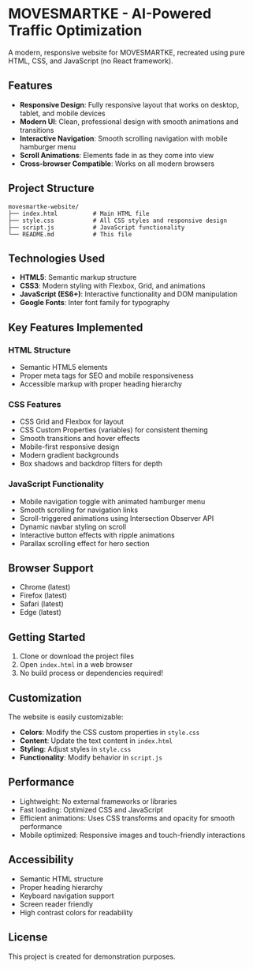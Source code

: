 # MOVESMARTKE - AI-Powered Traffic Optimization

A modern, responsive website for MOVESMARTKE, recreated using pure HTML, CSS, and JavaScript (no React framework).

## Features

- **Responsive Design**: Fully responsive layout that works on desktop, tablet, and mobile devices
- **Modern UI**: Clean, professional design with smooth animations and transitions
- **Interactive Navigation**: Smooth scrolling navigation with mobile hamburger menu
- **Scroll Animations**: Elements fade in as they come into view
- **Cross-browser Compatible**: Works on all modern browsers

## Project Structure

```
movesmartke-website/
├── index.html          # Main HTML file
├── style.css           # All CSS styles and responsive design
├── script.js           # JavaScript functionality
└── README.md           # This file
```

## Technologies Used

- **HTML5**: Semantic markup structure
- **CSS3**: Modern styling with Flexbox, Grid, and animations
- **JavaScript (ES6+)**: Interactive functionality and DOM manipulation
- **Google Fonts**: Inter font family for typography

## Key Features Implemented

### HTML Structure
- Semantic HTML5 elements
- Proper meta tags for SEO and mobile responsiveness
- Accessible markup with proper heading hierarchy

### CSS Features
- CSS Grid and Flexbox for layout
- CSS Custom Properties (variables) for consistent theming
- Smooth transitions and hover effects
- Mobile-first responsive design
- Modern gradient backgrounds
- Box shadows and backdrop filters for depth

### JavaScript Functionality
- Mobile navigation toggle with animated hamburger menu
- Smooth scrolling for navigation links
- Scroll-triggered animations using Intersection Observer API
- Dynamic navbar styling on scroll
- Interactive button effects with ripple animations
- Parallax scrolling effect for hero section

## Browser Support

- Chrome (latest)
- Firefox (latest)
- Safari (latest)
- Edge (latest)

## Getting Started

1. Clone or download the project files
2. Open `index.html` in a web browser
3. No build process or dependencies required!

## Customization

The website is easily customizable:

- **Colors**: Modify the CSS custom properties in `style.css`
- **Content**: Update the text content in `index.html`
- **Styling**: Adjust styles in `style.css`
- **Functionality**: Modify behavior in `script.js`

## Performance

- Lightweight: No external frameworks or libraries
- Fast loading: Optimized CSS and JavaScript
- Efficient animations: Uses CSS transforms and opacity for smooth performance
- Mobile optimized: Responsive images and touch-friendly interactions

## Accessibility

- Semantic HTML structure
- Proper heading hierarchy
- Keyboard navigation support
- Screen reader friendly
- High contrast colors for readability

## License

This project is created for demonstration purposes.

